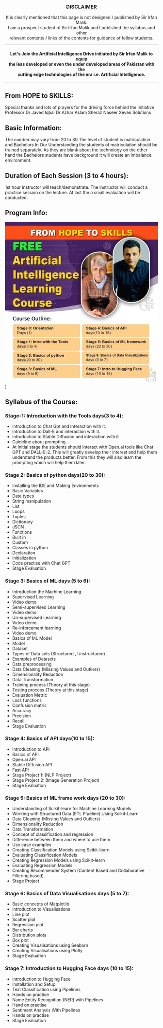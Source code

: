 <!-- # Learn AI with Irfan Malik -->
<DIV align=center>
  <h3>DISCLAIMER</h3>
  <p>It is clearly mentioned that this page is not designed / published by Sir Irfan Malik.</br> I am a prospect student of Sir Irfan Malik and    I published the syllabus and other </br> relevant contents / links of the contents for guidance of fellow students.</p>
</DIV>
<hr>



<h4 align="center">Let's Join the Artificial Intelligence Drive initiated by Sir Irfan Malik to equip </br> the less developed or even the under developed areas of Pakistan with the </br> cutting edge technologies of the era i.e. Artificial Intelligence.</h4><hr>

## From HOPE to SKILLS:
Special thanks and lots of prayers for the driving force behind the initiative Professor Dr Javed Iqbal Dr Azhar Aslam Sheraz Naseer Xeven Solutions

## Basic Information:
The number may vary from 20 to 30 
The level of student is matriculation and Bachelors
In Our Understanding the students of matriculation should be trained separately. As they are blank about the technology on the other hand the Bachelors students have background it will create an imbalance environment.

## Duration of Each Session (3 to 4 hours):
1st hour instructor will teach/demonstrate. The instructor will conduct a practice session on the lecture. At last the a small evaluation will be conducted. 

## Program Info:
![Program Schedule](https://github.com/ZafarBukhari/LearnAIwithIrfanMalik/blob/c93fcc1c1a95e061bad934dd6d81f16039465632/Learn%20AI%20with%20Sir%20Irfan%20Malik.jpg))
</br>


<!-- ## Program FAQs:
![Program FAQs](https://www.youtube.com/watch?v=_6zP4qtIC3Y)
 -->
## Syllabus of the Course:
### Stage-1: Introduction with the Tools days(3 to 4):
  - Introduction to Chat Gpt and Interaction with it.
  - Introduction to Dall-E and interaction with it.
  - Introduction to Stable Diffusion and interaction with it
  - Guideline about prompting.
  - At Initial stage the students should interact with Open.ai tools like Chat GPT and DALL-E-2. This will greatly develop their interest and help them understand the products better. From this they will also learn the prompting which will help them later.

### Stage 2: Basics of python  days(20 to 30):
  - Installing the IDE and Making Environments
  - Basic Variables
  - Data types
  - String manipulation
  - List
  - Loops
  - Tuples
  - Dictionary
  - JSON
  - Functions
  - Built in
  - Custom
  - Classes in python
  - Declaration
  - Initialization
  - Code practise with Chat GPT
  - Stage Evaluation

### Stage 3: Basics of ML days (5 to 6):
  - Introduction the Machine Learning
  - Supervised Learning
  - Video demo
  - Semi-supervised Learning
  - Video demo
  - Un-supervised Learning
  - Video demo
  - Re-inforcement learning
  - Video demo
  - Basics of ML Model
  - Model
  - Dataset
  - Types of Data sets (Structured , Unstructured)
  - Examples of Datasets
  - Data preprocessing
  - Data Cleaning (Missing Values and Outliers)
  - Dimensionality Reduction 
  - Data Transformation
  - Training process (Theory at this stage)
  - Testing process  (Theory at this stage)
  - Evaluation Metric
  - Loss functions
  - Confusion matric
  - Accuracy
  - Precision 
  - Recall 
  - Stage Evaluation

### Stage 4: Basics of API  days(10 to 15):
  - Introduction to API
  - Basics of API 
  - Open.ai API
  - Stable Diffusion API
  - Fast API
  - Stage Project 1: (NLP Project) 
  - Stage Project 2: (Image Generation Project)
  - Stage Evaluation

### Stage 5: Basics of ML frame work days (20 to 30):
  - Understanding of Scikit-learn for Machine Learning Models
  - Working with Structured Data (ETL Pipeline) Using Scikit-Learn
  - Data Cleaning (Missing Values and Outliers)
  - Dimensionality Reduction
  - Data Transformation
  - Concept of classification and regression 
  - Difference between them and where to use them
  - Use case examples
  - Creating Classification Models using Scikit-learn
  - Evaluating Classification Models
  - Creating Regression Models using Scikit-learn
  - Evaluating Regression Models
  - Creating Recommender System (Content Based and Collaborative Filtering based)
  - Stage Project

### Stage 6: Basics of Data Visualisations  days (5 to 7):
  - Basic concepts of Matplotlib
  - Introduction to Visualisations
  - Line plot
  - Scatter plot
  - Regression plot
  - Bar charts
  - Distribution plots
  - Box plot
  - Creating Visualisations using Seaborn
  - Creating Visualisations using Plotly
  - Stage Evaluation

### Stage 7: Introduction to Hugging Face  days (10 to 15):
  - Introduction to Hugging Face 
  - Installation and Setup
  - Text Classification using Pipelines
  - Hands on practise
  - Name Entity Recognition (NER) with Pipelines
  - Hand on practise
  - Sentiment Analysis With Pipelines
  - Hands on practise
  - Stage Evaluation

